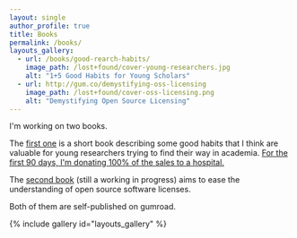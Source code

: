 ```yaml
---
layout: single
author_profile: true
title: Books
permalink: /books/
layouts_gallery:
  - url: /books/good-rearch-habits/
    image_path: /lost+found/cover-young-researchers.jpg
    alt: "1+5 Good Habits for Young Scholars"
  - url: http://gum.co/demystifying-oss-licensing
    image_path: /lost+found/cover-oss-licensing.png
    alt: "Demystifying Open Source Licensing"
---
```


I'm working on two books.

The [first one](/books/good-rearch-habits/) is a short book describing some good habits that I think are valuable for young researchers trying to find their way in academia. [For the first 90 days, I'm donating 100% of the sales to a hospital.](/books/good-rearch-habits/)

The [second book](http://gum.co/demystifying-oss-licensing) (still a working in progress) aims to ease the understanding of open source software licenses.

Both of them are self-published on gumroad.

{% include gallery id="layouts_gallery"  %}
